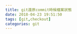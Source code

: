 ```yaml
---
title: git還原commit時候檔案狀態
date: 2018-04-23 19:51:50
tags: [git,checkout]
categories: git
---
```





